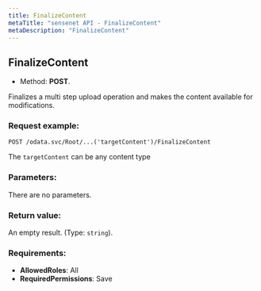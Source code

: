 ```yaml
---
title: FinalizeContent
metaTitle: "sensenet API - FinalizeContent"
metaDescription: "FinalizeContent"
---
```


## FinalizeContent
- Method: **POST**.

Finalizes a multi step upload operation and
 makes the content available for modifications.

### Request example:

```
POST /odata.svc/Root/...('targetContent')/FinalizeContent
```
The `targetContent` can be any content type
### Parameters:
There are no parameters.

### Return value:
An empty result. (Type: `string`).

### Requirements:
- **AllowedRoles**: All
- **RequiredPermissions**: Save

